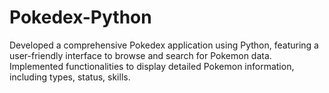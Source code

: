 # Pokedex-Python
Developed a comprehensive Pokedex application using Python, featuring a user-friendly interface to browse and search for Pokemon data. Implemented functionalities to display detailed Pokemon information, including types, status, skills.
